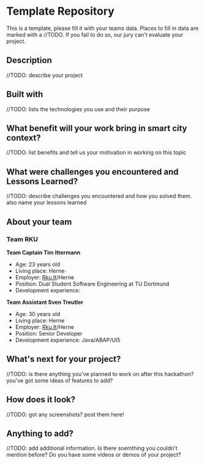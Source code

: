 # Template Repository
This is a template, please fill it with your teams data. Places to fill in data are marked with a //TODO. If you fail to do so, our jury can't evaluate your project. 

## Description 
//TODO: describe your project

## Built with
//TODO: lists the technologies you use and their purpose

## What benefit will your work bring in smart city context?
//TODO: list benefits and tell us your motivation in working on this topic

## What were challenges you encountered and Lessons Learned?
//TODO: describe challenges you encountered and how you solved them. also name your lessons learned

## About your team

### **Team RKU**

**Team Captain Tim Ittermann**
 * Age: 23 years old
 * Living place: Herne⋅
 * Employer: [Rku.It](http://www.rku-it.de)/Herne
 * Position: Dual Student Software Engineering  at TU Dortmund
 * Development experience:

**Team Assistant Sven Treutler**
 * Age: 30 years old
 * Living place: Herne
 * Employer: [Rku.It](http://www.rku-it.de)/Herne
 * Position: Senior Developer 
 * Development experience: Java/ABAP/UI5

## What's next for your project?
//TODO: is there anything you've planned to work on after this hackathon? you've got some ideas of features to add? 

## How does it look?
//TODO: got any screenshots? post them here!

## Anything to add?
//TODO: add additional information. Is there soemthing you couldn't mention before? Do you have some videos or demos of your project?
